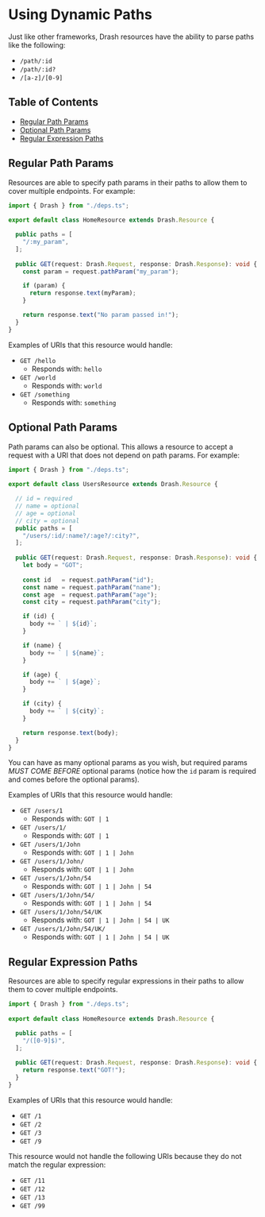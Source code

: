 # Using Dynamic Paths

Just like other frameworks, Drash resources have the ability to parse paths like the following:

* `/path/:id`
* `/path/:id?`
* `/[a-z]/[0-9]`

## Table of Contents

* [Regular Path Params](#regular-path-params)
* [Optional Path Params](#optional-path-params)
* [Regular Expression Paths](#regular-expression-paths)

## Regular Path Params

Resources are able to specify path params in their paths to allow them to cover multiple endpoints. For example:

```typescript
import { Drash } from "./deps.ts";
 
export default class HomeResource extends Drash.Resource {

  public paths = [
    "/:my_param",
  ];
 
  public GET(request: Drash.Request, response: Drash.Response): void {
    const param = request.pathParam("my_param");

    if (param) {
      return response.text(myParam);
    }

    return response.text("No param passed in!");
  }
} 
```
Examples of URIs that this resource would handle:

* `GET /hello`
  * Responds with: `hello`
* `GET /world`
  * Responds with: `world`
* `GET /something`
  * Responds with: `something`

## Optional Path Params

Path params can also be optional. This allows a resource to accept a request with a URI that does not depend on path params. For example:

```typescript
import { Drash } from "./deps.ts";
 
export default class UsersResource extends Drash.Resource {

  // id = required
  // name = optional
  // age = optional
  // city = optional
  public paths = [
    "/users/:id/:name?/:age?/:city?",
  ];
 
  public GET(request: Drash.Request, response: Drash.Response): void {
    let body = "GOT";
 
    const id   = request.pathParam("id");
    const name = request.pathParam("name");
    const age  = request.pathParam("age");
    const city = request.pathParam("city");

    if (id) {
      body += ` | ${id}`;
    }

    if (name) {
      body += ` | ${name}`;
    }

    if (age) {
      body += ` | ${age}`;
    }

    if (city) {
      body += ` | ${city}`;
    }

    return response.text(body);
  }
}
```

You can have as many optional params as you wish, but required params _MUST COME BEFORE_ optional params (notice how the `id` param is required and comes before the optional params).

Examples of URIs that this resource would handle:

* `GET /users/1`
  * Responds with: `GOT | 1`
* `GET /users/1/`
  * Responds with: `GOT | 1`
* `GET /users/1/John`
  * Responds with: `GOT | 1 | John`
* `GET /users/1/John/`
  * Responds with: `GOT | 1 | John`
* `GET /users/1/John/54`
  * Responds with: `GOT | 1 | John | 54`
* `GET /users/1/John/54/`
  * Responds with: `GOT | 1 | John | 54`
* `GET /users/1/John/54/UK`
  * Responds with: `GOT | 1 | John | 54 | UK`
* `GET /users/1/John/54/UK/`
  * Responds with: `GOT | 1 | John | 54 | UK`

## Regular Expression Paths

Resources are able to specify regular expressions in their paths to allow them to cover multiple endpoints.


```typescript
import { Drash } from "./deps.ts";
 
export default class HomeResource extends Drash.Resource {

  public paths = [
    "/([0-9]$)",
  ];
 
  public GET(request: Drash.Request, response: Drash.Response): void {
    return response.text("GOT!");
  }
}
```

Examples of URIs that this resource would handle:

* `GET /1`
* `GET /2`
* `GET /3`
* `GET /9`

This resource would not handle the following URIs because they do not match the regular expression:

* `GET /11`
* `GET /12`
* `GET /13`
* `GET /99`